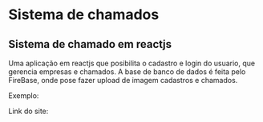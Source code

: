 # Sistema de chamados 



## Sistema de chamado em reactjs

Uma aplicação em reactjs que posibilita o cadastro e login do usuario, que gerencia empresas e chamados.
A base de banco de dados é feita pelo FireBase, onde pose fazer upload de imagem cadastros e chamados.

Exemplo:



Link do site: 
